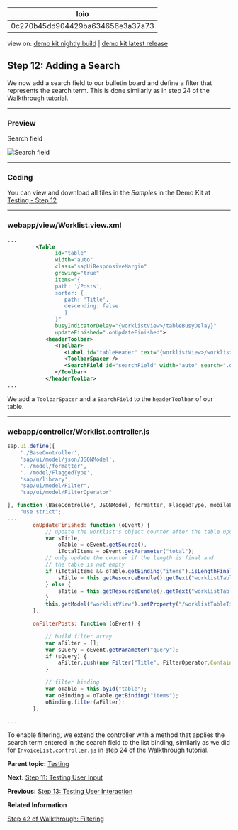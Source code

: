 <!-- loio0c270b45dd904429ba634656e3a37a73 -->

| loio |
| -----|
| 0c270b45dd904429ba634656e3a37a73 |

<div id="loio">

view on: [demo kit nightly build](https://openui5nightly.hana.ondemand.com/topic/0c270b45dd904429ba634656e3a37a73) | [demo kit latest release](https://sdk.openui5.org/topic/0c270b45dd904429ba634656e3a37a73)</div>

## Step 12: Adding a Search

We now add a search field to our bulletin board and define a filter that represents the search term. This is done similarly as in step 24 of the Walkthrough tutorial.

***

### Preview

   
  
<a name="loio0c270b45dd904429ba634656e3a37a73__fig_k3l_yjj_sx"/>Search field

 ![](images/loiob012fdf751b947f08cf77cf124334c9f_LowRes.png "Search field") 

***

### Coding

You can view and download all files in the *Samples* in the Demo Kit at [Testing - Step 12](https://sdk.openui5.org/entity/sap.m.tutorial.testing/sample/sap.m.tutorial.testing.12).

***

### webapp/view/Worklist.view.xml

```xml
...
         <Table
               id="table"
               width="auto"
               class="sapUiResponsiveMargin"
               growing="true"
               items="{
               path: '/Posts',
               sorter: {
                  path: 'Title',
                  descending: false
                  }
               }"
               busyIndicatorDelay="{worklistView>/tableBusyDelay}"
               updateFinished=".onUpdateFinished">
            <headerToolbar>
               <Toolbar>
                  <Label id="tableHeader" text="{worklistView>/worklistTableTitle}"/>
                  <ToolbarSpacer />
                  <SearchField id="searchField" width="auto" search=".onFilterPosts" />
               </Toolbar>
            </headerToolbar>
...
```

We add a `ToolbarSpacer` and a `SearchField` to the `headerToolbar` of our table.

***

### webapp/controller/Worklist.controller.js

```js
sap.ui.define([
	'./BaseController',
	'sap/ui/model/json/JSONModel',
	'../model/formatter',
	'../model/FlaggedType',
	'sap/m/library',
	"sap/ui/model/Filter",
	"sap/ui/model/FilterOperator"

], function (BaseController, JSONModel, formatter, FlaggedType, mobileLibrary, Filter, FilterOperator) {
	"use strict";
...
		onUpdateFinished: function (oEvent) {
			// update the worklist's object counter after the table update
			var sTitle,
				oTable = oEvent.getSource(),
				iTotalItems = oEvent.getParameter("total");
			// only update the counter if the length is final and
			// the table is not empty
			if (iTotalItems && oTable.getBinding("items").isLengthFinal()) {
				sTitle = this.getResourceBundle().getText("worklistTableTitleCount", [iTotalItems]);
			} else {
				sTitle = this.getResourceBundle().getText("worklistTableTitle");
			}
			this.getModel("worklistView").setProperty("/worklistTableTitle", sTitle);
		},

		onFilterPosts: function (oEvent) {

			// build filter array
			var aFilter = [];
			var sQuery = oEvent.getParameter("query");
			if (sQuery) {
				aFilter.push(new Filter("Title", FilterOperator.Contains, sQuery));
			}

			// filter binding
			var oTable = this.byId("table");
			var oBinding = oTable.getBinding("items");
			oBinding.filter(aFilter);
		},

...
```

To enable filtering, we extend the controller with a method that applies the search term entered in the search field to the list binding, similarly as we did for `InvoiceList.controller.js` in step 24 of the Walkthrough tutorial.

**Parent topic:** [Testing](Testing_291c912.md "In this tutorial we will test application functionality with the testing tools that are delivered with OpenUI5. At different steps of this tutorial you will write tests using QUnit, OPA5, and the OData V2 mock server. Additionally, you will learn about testing strategies, Test Driven Development (TDD), and much more.")

**Next:** [Step 11: Testing User Input](Step_11_Testing_User_Input_92959b1.md "In this step, we will write a test that simulates a user search. We will enter the search string into the search field and check if the correct results are shown in worklist table.")

**Previous:** [Step 13: Testing User Interaction](Step_13_Testing_User_Interaction_19ccd47.md "In this step we want to write a test that simulates user interaction with an icon tab bar. We want to change the tab and check if the correct content is shown.")

**Related Information**  


[Step 42 of Walkthrough: Filtering](Step_23_Filtering_5295470.md "In this step, we add a search field for our product list and define a filter that represents the search term. When searching, the list is automatically updated to show only the items that match the search term.")

